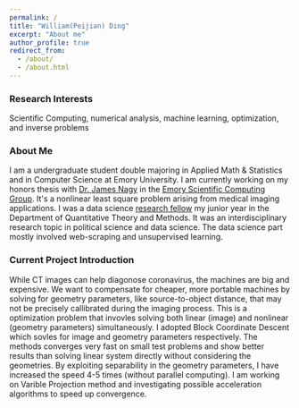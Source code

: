 ```yaml
---
permalink: /
title: "William(Peijian) Ding"
excerpt: "About me"
author_profile: true
redirect_from: 
  - /about/
  - /about.html
---
```



### Research Interests 
Scientific Computing, numerical analysis, machine learning, optimization, and inverse problems 

### About Me
I am a undergraduate student double majoring in Applied Math & Statistics and in Computer Science at Emory University. I am currently working on my honors thesis with [Dr. James Nagy](http://www.mathcs.emory.edu/~nagy/) in the [Emory Scientific Computing Group](http://www.mathcs.emory.edu/Research/Area/ScientificComputing/). It's a nonlinear least square problem arising from medical imaging applications. I was a data science [research fellow](http://www.quantitative.emory.edu/about/fellows/index.html#collapse3) my junior year in the Department of Quantitative Theory and Methods. It was an interdisciplinary research topic in political science and data science. The data science part mostly involved web-scraping and unsupervised learning. 

### Current Project Introduction 
While CT images can help diagonose coronavirus, the machines are big and expensive. We want to compensate for cheaper, more portable machines by solving for geometry parameters, like source-to-object distance, that may not be precisely callibrated during the imaging process. This is a optimization problem that invovles solving both linear (image) and nonlinear (geometry parameters) simultaneously. I adopted Block Coordinate Descent which sovles for image and geometry parameters respectively. The methods converges very fast on small test problems and show better results than solving linear system directly without considering the geometries. By exploiting separability in the geometry parameters, I have increased the speed 4-5 times (without parallel computing). I am working on Varible Projection method and investigating possible acceleration algorithms to speed up convergence. 


